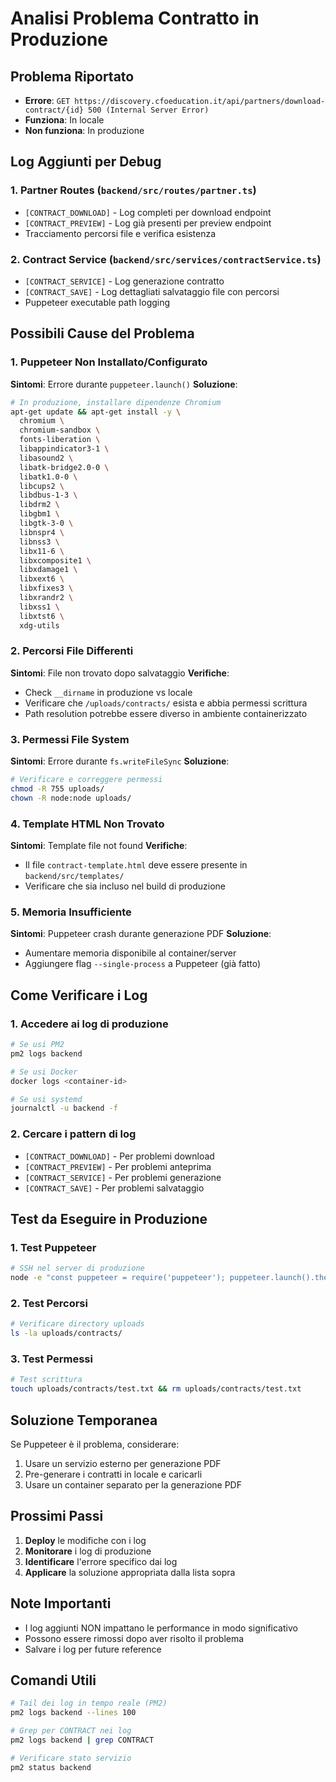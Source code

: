 # Analisi Problema Contratto in Produzione

## Problema Riportato
- **Errore**: `GET https://discovery.cfoeducation.it/api/partners/download-contract/{id} 500 (Internal Server Error)`
- **Funziona**: In locale
- **Non funziona**: In produzione

## Log Aggiunti per Debug

### 1. Partner Routes (`backend/src/routes/partner.ts`)
- `[CONTRACT_DOWNLOAD]` - Log completi per download endpoint
- `[CONTRACT_PREVIEW]` - Log già presenti per preview endpoint
- Tracciamento percorsi file e verifica esistenza

### 2. Contract Service (`backend/src/services/contractService.ts`)
- `[CONTRACT_SERVICE]` - Log generazione contratto
- `[CONTRACT_SAVE]` - Log dettagliati salvataggio file con percorsi
- Puppeteer executable path logging

## Possibili Cause del Problema

### 1. **Puppeteer Non Installato/Configurato**
**Sintomi**: Errore durante `puppeteer.launch()`
**Soluzione**:
```bash
# In produzione, installare dipendenze Chromium
apt-get update && apt-get install -y \
  chromium \
  chromium-sandbox \
  fonts-liberation \
  libappindicator3-1 \
  libasound2 \
  libatk-bridge2.0-0 \
  libatk1.0-0 \
  libcups2 \
  libdbus-1-3 \
  libdrm2 \
  libgbm1 \
  libgtk-3-0 \
  libnspr4 \
  libnss3 \
  libx11-6 \
  libxcomposite1 \
  libxdamage1 \
  libxext6 \
  libxfixes3 \
  libxrandr2 \
  libxss1 \
  libxtst6 \
  xdg-utils
```

### 2. **Percorsi File Differenti**
**Sintomi**: File non trovato dopo salvataggio
**Verifiche**:
- Check `__dirname` in produzione vs locale
- Verificare che `/uploads/contracts/` esista e abbia permessi scrittura
- Path resolution potrebbe essere diverso in ambiente containerizzato

### 3. **Permessi File System**
**Sintomi**: Errore durante `fs.writeFileSync`
**Soluzione**:
```bash
# Verificare e correggere permessi
chmod -R 755 uploads/
chown -R node:node uploads/
```

### 4. **Template HTML Non Trovato**
**Sintomi**: Template file not found
**Verifiche**:
- Il file `contract-template.html` deve essere presente in `backend/src/templates/`
- Verificare che sia incluso nel build di produzione

### 5. **Memoria Insufficiente**
**Sintomi**: Puppeteer crash durante generazione PDF
**Soluzione**:
- Aumentare memoria disponibile al container/server
- Aggiungere flag `--single-process` a Puppeteer (già fatto)

## Come Verificare i Log

### 1. Accedere ai log di produzione
```bash
# Se usi PM2
pm2 logs backend

# Se usi Docker
docker logs <container-id>

# Se usi systemd
journalctl -u backend -f
```

### 2. Cercare i pattern di log
- `[CONTRACT_DOWNLOAD]` - Per problemi download
- `[CONTRACT_PREVIEW]` - Per problemi anteprima
- `[CONTRACT_SERVICE]` - Per problemi generazione
- `[CONTRACT_SAVE]` - Per problemi salvataggio

## Test da Eseguire in Produzione

### 1. Test Puppeteer
```bash
# SSH nel server di produzione
node -e "const puppeteer = require('puppeteer'); puppeteer.launch().then(b => { console.log('OK'); b.close(); }).catch(e => console.error(e))"
```

### 2. Test Percorsi
```bash
# Verificare directory uploads
ls -la uploads/contracts/
```

### 3. Test Permessi
```bash
# Test scrittura
touch uploads/contracts/test.txt && rm uploads/contracts/test.txt
```

## Soluzione Temporanea

Se Puppeteer è il problema, considerare:
1. Usare un servizio esterno per generazione PDF
2. Pre-generare i contratti in locale e caricarli
3. Usare un container separato per la generazione PDF

## Prossimi Passi

1. **Deploy** le modifiche con i log
2. **Monitorare** i log di produzione
3. **Identificare** l'errore specifico dai log
4. **Applicare** la soluzione appropriata dalla lista sopra

## Note Importanti

- I log aggiunti NON impattano le performance in modo significativo
- Possono essere rimossi dopo aver risolto il problema
- Salvare i log per future reference

## Comandi Utili

```bash
# Tail dei log in tempo reale (PM2)
pm2 logs backend --lines 100

# Grep per CONTRACT nei log
pm2 logs backend | grep CONTRACT

# Verificare stato servizio
pm2 status backend
```